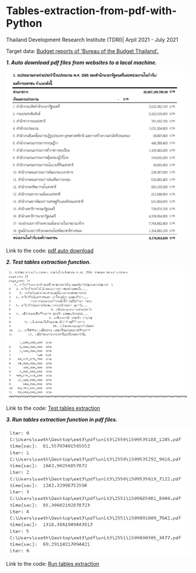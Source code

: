 # Tables-extraction-from-pdf-with-Python

Thailand Development Research Institute (TDRI)| Arpil 2021 - July 2021

Target data: [Budget reports of 'Bureau of the Budget Thailand'.](https://www.bb.go.th/topic3.php?gid=862&mid=545)

***1. Auto download pdf files from websites to a lacal machine.***

![](Images/pdfPic.png)

Link to the code: [pdf auto download](https://github.com/saeth40/Tables-extraction-from-pdf-with-Python/blob/main/AutoDownload.ipynb)

***2. Test tables extraction function.***

![](Images/pdfFunctionTest.png)

Link to the code: [Test tables extraction](https://github.com/saeth40/Tables-extraction-from-pdf-with-Python/blob/main/Test_tables_extraction.ipynb)

***3. Run tables extraction function in pdf files.***

![](Images/pdfFunctionDeploy.png)

Link to the code: [Run tables extraction](https://github.com/saeth40/Tables-extraction-from-pdf-with-Python/blob/main/Run_tables_extraction.ipynb)
